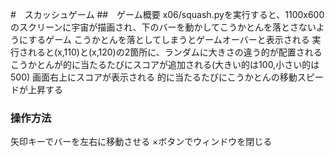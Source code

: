 #　スカッシュゲーム
##　ゲーム概要
x06/squash.pyを実行すると、1100x600のスクリーンに宇宙が描画され、下のバーを動かしてこうかとんを落とさないようにするゲーム
こうかとんを落としてしまうとゲームオーバーと表示される
実行されると(x,110)と(x,120)の2箇所に、ランダムに大きさの違う的が配置される
こうかとんが的に当たるたびにスコアが追加される(大きい的は100,小さい的は500)
画面右上にスコアが表示される
的に当たるたびにこうかとんの移動スピードが上昇する
### 操作方法
矢印キーでバーを左右に移動させる
×ボタンでウィンドウを閉じる